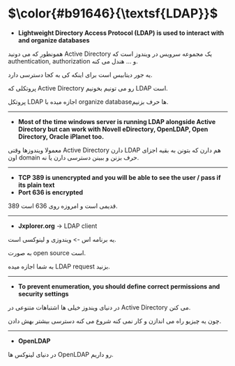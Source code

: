 $\color{#b91646}{\textsf{LDAP}}$
=======================================

- **Lightweight Directory Access Protocol (LDAP) is used to interact with and organize databases**

همونطور که می دونید Active Directory یک مجموعه سرویس در ویندوز است که authentication, authorization و ... هندل می کنه.

یه جور دیتابیس است برای اینکه کی به کجا دسترسی دارد.

پروتکلی که Active Directory رو می تونیم بخونیم LDAP است.

پروتکل LDAP اجازه میده با organize databaseها حرف بزنیم.

____________
- **Most of the time windows server is running LDAP alongside Active Directory but can work with Novell eDirectory, OpenLDAP, Open Directory, Oracle iPlanet too.**


معمولا ویندوزها وقتی Active Directory دارن LDAP هم دارن که بتونن به بقیه اجزای اون domain حرف بزنن و ببینن دسترسی دارن یا نه.
____________________
- **TCP 389 is unencrypted and you will be able to see the user / pass if its plain text**
- **Port 636 is encrypted**

389 قدیمی است و امروزه روی 636 است.
_____________________
- **Jxplorer.org** -> LDAP client

یه برنامه اس -> ویندوزی و لینوکسی است.

به صورت open source است.

به شما اجازه میده LDAP request بزنید.
___________________
- **To prevent enumeration, you should define correct permissions and security settings**

در دنیای ویندوز خیلی ها اشتباهات متنوعی در Active Directory می کنن.

چون یه چیزیو راه می اندازن و کار نمی کنه شروع می کنه دسترسی بیشتر بهش دادن.

______________
- **OpenLDAP**

در دنیای لینوکس ها OpenLDAP رو داریم.
